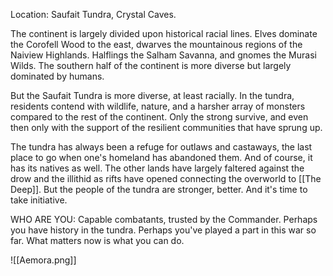 Location: Saufait Tundra, Crystal Caves.

The continent is largely divided upon historical racial lines. Elves dominate the Corofell Wood to the east, dwarves the mountainous regions of the Naiview Highlands. Halflings the Salham Savanna, and gnomes the Murasi Wilds. The southern half of the continent is more diverse but largely dominated by humans.

But the Saufait Tundra is more diverse, at least racially. In the tundra, residents contend with wildlife, nature, and a harsher array of monsters compared to the rest of the continent. Only the strong survive, and even then only with the support of the resilient communities that have sprung up.

The tundra has always been a refuge for outlaws and castaways, the last place to go when one's homeland has abandoned them. And of course, it has its natives as well. The other lands have largely faltered against the drow and the illithid as rifts have opened connecting the overworld to [[The Deep]]. But the people of the tundra are stronger, better. And it's time to take initiative.

WHO ARE YOU: Capable combatants, trusted by the Commander. Perhaps you have history in the tundra. Perhaps you've played a part in this war so far. What matters now is what you can do.

![[Aemora.png]]
